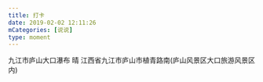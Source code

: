 ```yaml
---
title: 打卡
date: 2019-02-02 12:11:26
mCategories: [说说]
type: moment
---
```


<div id="pics-20190202121126"></div>

<script>
var data = [
    {"link": "2019-02-02_000002.jpeg", "type": "shuoshuo"}
];
picsRender(data, "pics-20190202121126");
</script>

九江市庐山大口瀑布 晴
江西省九江市庐山市植青路南(庐山风景区大口旅游风景区内)
